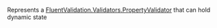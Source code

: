 Represents a [FluentValidation.Validators.PropertyValidator](FluentValidation.Validators.PropertyValidator) that can hold dynamic state